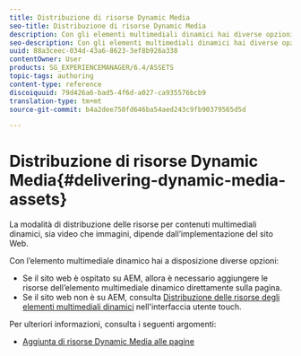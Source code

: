 ```yaml
---
title: Distribuzione di risorse Dynamic Media
seo-title: Distribuzione di risorse Dynamic Media
description: Con gli elementi multimediali dinamici hai diverse opzioni a disposizione per distribuire le tue risorse degli elementi multimediali dinamici, sia video che immagini, all'interno del sito web.
seo-description: Con gli elementi multimediali dinamici hai diverse opzioni a disposizione per distribuire le tue risorse degli elementi multimediali dinamici, sia video che immagini, all'interno del sito web.
uuid: 88a3ceec-034d-43a6-8623-3ef8b926a338
contentOwner: User
products: SG_EXPERIENCEMANAGER/6.4/ASSETS
topic-tags: authoring
content-type: reference
discoiquuid: 79d426a6-bad5-4f6d-a027-ca935576bcb9
translation-type: tm+mt
source-git-commit: b4a2dee750fd646ba54aed243c9fb90379565d5d

---
```



# Distribuzione di risorse Dynamic Media{#delivering-dynamic-media-assets}

La modalità di distribuzione delle risorse per contenuti multimediali dinamici, sia video che immagini, dipende dall’implementazione del sito Web.

Con l’elemento multimediale dinamico hai a disposizione diverse opzioni:

* Se il sito web è ospitato su AEM, allora è necessario aggiungere le risorse dell’elemento multimediale dinamico direttamente sulla pagina.
* Se il sito web non è su AEM, consulta [Distribuzione delle risorse degli elementi multimediali dinamici](/help/assets/delivering-dynamic-media-assets.md) nell&#39;interfaccia utente touch.

Per ulteriori informazioni, consulta i seguenti argomenti:

* [Aggiunta di risorse Dynamic Media alle pagine](/help/sites-classic-ui-authoring/dynamic-media-assets-adding-to-page.md)

